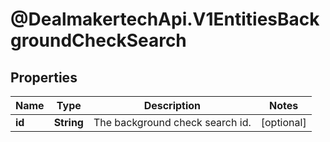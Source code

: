 # @DealmakertechApi.V1EntitiesBackgroundCheckSearch

## Properties

Name | Type | Description | Notes
------------ | ------------- | ------------- | -------------
**id** | **String** | The background check search id. | [optional] 


